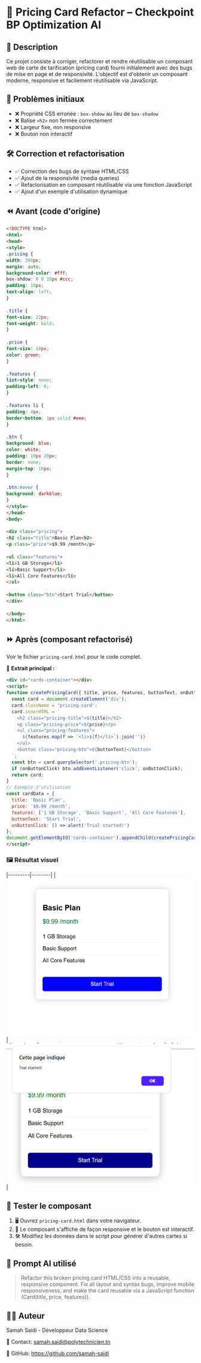 # 🚀 Pricing Card Refactor – Checkpoint BP Optimization AI

## 📝 Description
Ce projet consiste à corriger, refactorer et rendre réutilisable un composant web de carte de tarification (pricing card) fourni initialement avec des bugs de mise en page et de responsivité. L'objectif est d'obtenir un composant moderne, responsive et facilement réutilisable via JavaScript.

## 🐞 Problèmes initiaux
- ❌ Propriété CSS erronée : `box-shdow` au lieu de `box-shadow`
- ❌ Balise `<h2>` non fermée correctement
- ❌ Largeur fixe, non responsive
- ❌ Bouton non interactif

## 🛠️ Correction et refactorisation
- ✅ Correction des bugs de syntaxe HTML/CSS
- ✅ Ajout de la responsivité (media queries)
- ✅ Refactorisation en composant réutilisable via une fonction JavaScript
- ✅ Ajout d'un exemple d'utilisation dynamique

## ⏪ Avant (code d'origine)
```html
<!DOCTYPE html>
<html>
<head>
<style>
.pricing {
width: 300px;
margin: auto;
background-color: #fff;
box-shdow: 0 0 10px #ccc;
padding: 10px;
text-align: left;
}

.title {
font-size: 22px;
font-weight: bold;
}

.price {
font-size: 18px;
color: green;
}

.features {
list-style: none;
padding-left: 0;
}

.features li {
padding: 4px;
border-bottom: 1px solid #eee;
}

.btn {
background: blue;
color: white;
padding: 10px 20px;
border: none;
margin-top: 10px;
}

.btn:hover {
background: darkblue;
}
</style>
</head>
<body>

<div class="pricing">
<h2 class="title">Basic Plan<h2>
<p class="price">$9.99 /month</p>

<ul class="features">
<li>1 GB Storage</li>
<li>Basic Support</li>
<li>All Core Features</li>
</ul>

<button class="btn">Start Trial</button>
</div>

</body>
</html>
```

## ⏩ Après (composant refactorisé)
Voir le fichier `pricing-card.html` pour le code complet.

🔹 **Extrait principal :**
```html
<div id="cards-container"></div>
<script>
function createPricingCard({ title, price, features, buttonText, onButtonClick }) {
  const card = document.createElement('div');
  card.className = 'pricing-card';
  card.innerHTML = `
    <h2 class="pricing-title">${title}</h2>
    <p class="pricing-price">${price}</p>
    <ul class="pricing-features">
      ${features.map(f => `<li>${f}</li>`).join('')}
    </ul>
    <button class="pricing-btn">${buttonText}</button>
  `;
  const btn = card.querySelector('.pricing-btn');
  if (onButtonClick) btn.addEventListener('click', onButtonClick);
  return card;
}
// Exemple d'utilisation
const cardData = {
  title: 'Basic Plan',
  price: '$9.99 /month',
  features: ['1 GB Storage', 'Basic Support', 'All Core Features'],
  buttonText: 'Start Trial',
  onButtonClick: () => alert('Trial started!')
};
document.getElementById('cards-container').appendChild(createPricingCard(cardData));
</script>
```

### 🖼️ Résultat visuel


|---------|--------|
| ![Aperçu Desktop](result.png) | ![Aperçu Mobile](result2.png) |

## 🧪 Tester le composant
1. 🖥️ Ouvrez `pricing-card.html` dans votre navigateur.
2. 📱 Le composant s'affiche de façon responsive et le bouton est interactif.
3. 🛠️ Modifiez les données dans le script pour générer d'autres cartes si besoin.

## 🤖 Prompt AI utilisé
> Refactor this broken pricing card HTML/CSS into a reusable, responsive component. Fix all layout and syntax bugs, improve mobile responsiveness, and make the card reusable via a JavaScript function (Card(title, price, features)).

## 👩‍💻 Auteur

Samah Saidi - Développeur Data Science

📧 Contact: samah.saidi@polytechnicien.tn

🔗 GitHub: https://github.com/samah-saidi